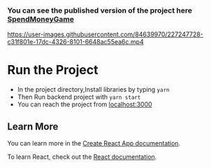 ### You can see the published version of the project here [SpendMoneyGame](https://spendmoneygame.netlify.app/)

https://user-images.githubusercontent.com/84639970/227247728-c31f801e-17dc-4326-8101-6648ac55ea6c.mp4

# Run the Project
- In the project directory,Install libraries by typing `yarn`
- Then Run backend project with `yarn start`
- You can reach the project from [localhost:3000](http://localhost:3000/)

## Learn More

You can learn more in the [Create React App documentation](https://facebook.github.io/create-react-app/docs/getting-started).

To learn React, check out the [React documentation](https://reactjs.org/).
